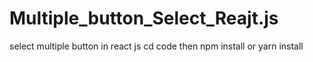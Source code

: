 # Multiple_button_Select_Reajt.js
select multiple button in react js
cd code
then npm install
or yarn install
